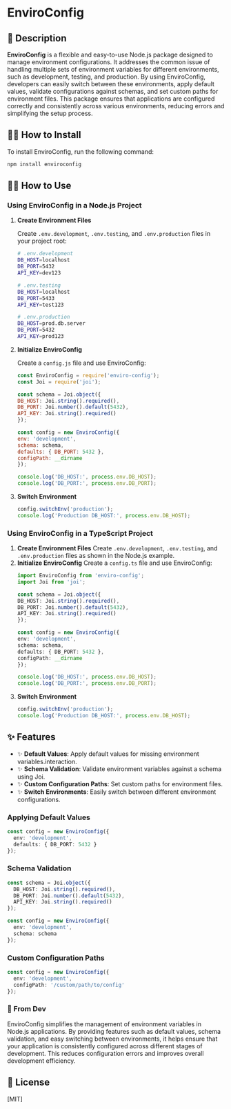 # EnviroConfig

## 🚀 Description

**EnviroConfig** is a flexible and easy-to-use Node.js package designed to manage environment configurations. It addresses the common issue of handling multiple sets of environment variables for different environments, such as development, testing, and production. By using EnviroConfig, developers can easily switch between these environments, apply default values, validate configurations against schemas, and set custom paths for environment files. This package ensures that applications are configured correctly and consistently across various environments, reducing errors and simplifying the setup process.

## 👨‍💻 How to Install

To install EnviroConfig, run the following command:

```bash
npm install enviroconfig
```

## 👨‍💻 How to Use

### Using EnviroConfig in a Node.js Project

1. **Create Environment Files**

    Create `.env.development`, `.env.testing`, and `.env.production` files in your project root:

    ```bash
    # .env.development
    DB_HOST=localhost
    DB_PORT=5432
    API_KEY=dev123
    ```
    ```bash
    # .env.testing
    DB_HOST=localhost
    DB_PORT=5433
    API_KEY=test123
    ```
    ```bash
    # .env.production
    DB_HOST=prod.db.server
    DB_PORT=5432
    API_KEY=prod123
    ```
2. **Initialize EnviroConfig**

   Create a `config.js` file and use EnviroConfig:

    ```js
    const EnviroConfig = require('enviro-config');
    const Joi = require('joi');

    const schema = Joi.object({
    DB_HOST: Joi.string().required(),
    DB_PORT: Joi.number().default(5432),
    API_KEY: Joi.string().required()
    });

    const config = new EnviroConfig({
    env: 'development',
    schema: schema,
    defaults: { DB_PORT: 5432 },
    configPath: __dirname
    });

    console.log('DB_HOST:', process.env.DB_HOST);
    console.log('DB_PORT:', process.env.DB_PORT);
    ```

3. **Switch Environment**
    ```js
    config.switchEnv('production');
    console.log('Production DB_HOST:', process.env.DB_HOST);
    ```

### Using EnviroConfig in a TypeScript Project
1. **Create Environment Files**
    Create `.env.development`, `.env.testing`, and `.env.production` files as shown in the Node.js example.
2. **Initialize EnviroConfig**
    Create a `config.ts` file and use EnviroConfig:
    ```ts
    import EnviroConfig from 'enviro-config';
    import Joi from 'joi';

    const schema = Joi.object({
    DB_HOST: Joi.string().required(),
    DB_PORT: Joi.number().default(5432),
    API_KEY: Joi.string().required()
    });

    const config = new EnviroConfig({
    env: 'development',
    schema: schema,
    defaults: { DB_PORT: 5432 },
    configPath: __dirname
    });

    console.log('DB_HOST:', process.env.DB_HOST);
    console.log('DB_PORT:', process.env.DB_PORT);

    ```
3. **Switch Environment**
    ```ts
    config.switchEnv('production');
    console.log('Production DB_HOST:', process.env.DB_HOST);
    ```

## ✨ Features

- ✨ **Default Values**: Apply default values for missing environment variables.interaction.
- ✨ **Schema Validation**: Validate environment variables against a schema using Joi.
- ✨ **Custom Configuration Paths**: Set custom paths for environment files.
- ✨ **Switch Environments**: Easily switch between different environment configurations.

### Applying Default Values
```ts
const config = new EnviroConfig({
  env: 'development',
  defaults: { DB_PORT: 5432 }
});
```

### Schema Validation
```ts
const schema = Joi.object({
  DB_HOST: Joi.string().required(),
  DB_PORT: Joi.number().default(5432),
  API_KEY: Joi.string().required()
});

const config = new EnviroConfig({
  env: 'development',
  schema: schema
});
```

### Custom Configuration Paths
```ts
const config = new EnviroConfig({
  env: 'development',
  configPath: '/custom/path/to/config'
});
```

### 👋 From Dev
EnviroConfig simplifies the management of environment variables in Node.js applications. By providing features such as default values, schema validation, and easy switching between environments, it helps ensure that your application is consistently configured across different stages of development. This reduces configuration errors and improves overall development efficiency.


## 🪪 License

[MIT]